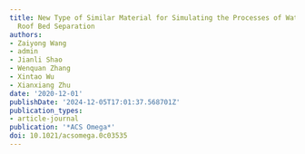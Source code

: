 ```yaml
---
title: New Type of Similar Material for Simulating the Processes of Water Inrush from
  Roof Bed Separation
authors:
- Zaiyong Wang
- admin
- Jianli Shao
- Wenquan Zhang
- Xintao Wu
- Xianxiang Zhu
date: '2020-12-01'
publishDate: '2024-12-05T17:01:37.568701Z'
publication_types:
- article-journal
publication: '*ACS Omega*'
doi: 10.1021/acsomega.0c03535
---
```


